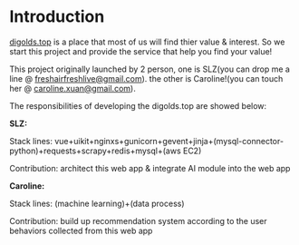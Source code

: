 # Introduction
[digolds.top](https://digolds.top) is a place that most of us will find thier value & interest. So we start this project and provide the service that help you find your value!

This project originally launched by 2 person, one is SLZ(you can drop me a line @ freshairfreshlive@gmail.com).
the other is Caroline!(you can touch her @ caroline.xuan@gmail.com).

The responsibilities of developing the digolds.top are showed below:

**SLZ:**

Stack lines: vue+uikit+nginxs+gunicorn+gevent+jinja+(mysql-connector-python)+requests+scrapy+redis+mysql+(aws EC2)

Contribution: architect this web app & integrate AI module into the web app

**Caroline:**

Stack lines: (machine learning)+(data process)

Contribution: build up recommendation system according to the user behaviors collected from this web app
